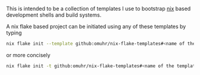 This is intended to be a collection of templates I use to bootstrap [nix](https://nixos.org/) based development shells and build systems.

A nix flake based project can be initiated using any of these templates by typing

```bash
nix flake init --template github:omuhr/nix-flake-templates#<name of the template>
```

or more concisely

```bash
nix flake init -t github:omuhr/nix-flake-templates#<name of the template>
```
